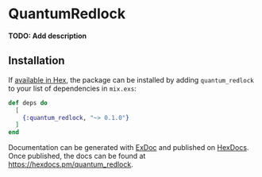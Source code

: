 # QuantumRedlock

**TODO: Add description**

## Installation

If [available in Hex](https://hex.pm/docs/publish), the package can be installed
by adding `quantum_redlock` to your list of dependencies in `mix.exs`:

```elixir
def deps do
  [
    {:quantum_redlock, "~> 0.1.0"}
  ]
end
```

Documentation can be generated with [ExDoc](https://github.com/elixir-lang/ex_doc)
and published on [HexDocs](https://hexdocs.pm). Once published, the docs can
be found at <https://hexdocs.pm/quantum_redlock>.

